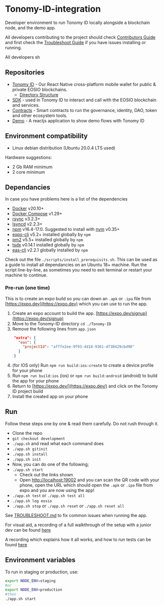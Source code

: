 # Tonomy-ID-integration

Developer environment to run Tonomy ID locally alongside a blockchain node, and the demo app.

All developers contributing to the project should check [Contributors Guide](./CONTRIBUTING.md) and first check the [Troubleshoot Guide](./TROUBLESHOOT.md) if you have issues installing or running.

All developers sh
## Repositories

- [Tonomy ID](https://github.com/Tonomy-Foundation/Tonomy-ID) - Our React Native cross-platform mobile wallet for public & private EOSIO blockchains.
  - [Directory Structure](https://learn.habilelabs.io/best-folder-structure-for-react-native-project-a46405bdba7)
- [SDK](https://github.com/Tonomy-Foundation/Tonomy-ID-SDK) - used in Tonomy ID to interact and call with the EOSIO blockchain and services.
- [Contracts](https://github.com/Tonomy-Foundation/Tonomy-Contracts) - Smart contracts to run the governance, identity, DAO, token and other ecosystem tools.
- [Demo](https://github.com/Tonomy-Foundation/Tonomy-ID-Demo) - A reactjs application to show demo flows with Tonomy ID

## Environment compatibility

- Linux debian distribution (Ubuntu 20.0.4 LTS used)

Hardware suggestions:

- 2 Gb RAM minimum
- 2 core minimum

## Dependancies

In case you have problems here is a list of the dependencies

- [Docker](http://docs.docker.com) v20.10+
- [Docker Compose](http://docs.docker.com/compose/) v1.29+
- [rsync](https://rsync.samba.org/) v3.2.3+
- [lsyncd](https://github.com/lsyncd/lsyncd) v2.2.3+
- [npm](https://www.npmjs.com/) v16.4-17.0. Suggested to install with [nvm](https://github.com/nvm-sh/nvm) v0.35+
- [expo-cli](https://expo.dev/) v5.2+ installed globally by `npm`
- [pm2](https://pm2.io) v5.5+ installed globally by `npm`
- [tsdx](https://tsdx.io) v0.14.1 installed globally by `npm`
- [eas-cli](https://docs.expo.dev/workflow/expo-cli/) v2.2.1 globally installed by `npm`

Check out the file `./scripts/install_prerequisits.sh`. This can be used as a guide to install all dependancies on an Ubuntu 18+ machine. Run the script line-by-line, as sometimes you need to exit terminal or restart your machine to continue.

### Pre-run (one time)

This is to create an expo build so you can down an `.apk` or `.ipa` file from [https://expo.dev](https://expo.dev) which you can use to run the app.

1. Create an expo account to build the app. [https://expo.dev/signup](https://expo.dev/signup)
2. Move to the Tonomy-ID directory `cd ./Tonomy-ID`
3. Remove the following lines from `app.json`

```json
    "extra": {
      "eas": {
        "projectId": "afffe2ee-9f93-4d18-9361-df30429cbd98"
      }
    }
```

4. (for IOS only) Run `npm run build:ios:create` to create a device profile for your phone
5. Run `npm run build:ios` (ios) or `npm run build:android` (android) to build the app for your phone
6. Return to [https://expo.dev/](https://expo.dev/) and click on the Tonomy ID project build
7. Install the created app on your phone

## Run

Follow these steps one by one & read them carefully. Do not rush through it.

- Clone the repo
- `git checkout development`
- `./app.sh` and read what each command does
- `./app.sh gitinit`
- `./app.sh install`
- `./app.sh init`
- Now, you can do one of the following;
- `./app.sh start`
  - Check out the links shown
  - Open [http://localhost:19002](http://localhost:19002) and you can scan the QR code with your phone, open the URL which should open the `.apk` or `.ipa` file from expo and you are now using the app!
- `./app.sh test` or `./app.sh test all`
- `./app.sh log eosio`
- `./app.sh stop` or `./app.sh reset` or `./app.sh reset all`

See [TROUBLESHOOT.md](./TROUBLESHOOT.md) to fix common issues when running the app.

For visual aid, a recording of a full walkthrough of the setup with a junior dev can be found [here](https://www.loom.com/share/f44be75ce80044a08a73c53ea64a3afd)

A recording which explains how it all works, and how to run tests can be found [here](https://www.loom.com/share/8566b834759742309ebc96c74e955767)

## Environment variables

To run in staging or production, use:

```bash
export NODE_ENV=staging
#or
export NODE_ENV=production
#then
./app.sh start
```

